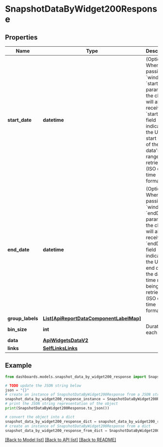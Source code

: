 # SnapshotDataByWidget200Response


## Properties

Name | Type | Description | Notes
------------ | ------------- | ------------- | -------------
**start_date** | **datetime** | (Optional) When passing &#x60;window&#x60; or &#x60;startDate&#x60; parameter,  the client will also receive the &#x60;startDate&#x60; field indicating the UTC start date of the data&#39;s time range being retrieved  (ISO date-time format). | [optional] [readonly] 
**end_date** | **datetime** | (Optional) When passing &#x60;window&#x60; or &#x60;endDate&#x60; parameter,  the client will also receive the &#x60;endDate&#x60; field indicating the UTC end date of the data&#39;s time range being retrieved  (ISO date-time format). | [optional] [readonly] 
**group_labels** | [**List[ApiReportDataComponentLabelMap]**](ApiReportDataComponentLabelMap.md) |  | [optional] 
**bin_size** | **int** | Duration of each bin. | [optional] 
**data** | [**ApiWidgetsDataV2**](ApiWidgetsDataV2.md) |  | [optional] 
**links** | [**SelfLinksLinks**](SelfLinksLinks.md) |  | [optional] 

## Example

```python
from dashboards.models.snapshot_data_by_widget200_response import SnapshotDataByWidget200Response

# TODO update the JSON string below
json = "{}"
# create an instance of SnapshotDataByWidget200Response from a JSON string
snapshot_data_by_widget200_response_instance = SnapshotDataByWidget200Response.from_json(json)
# print the JSON string representation of the object
print(SnapshotDataByWidget200Response.to_json())

# convert the object into a dict
snapshot_data_by_widget200_response_dict = snapshot_data_by_widget200_response_instance.to_dict()
# create an instance of SnapshotDataByWidget200Response from a dict
snapshot_data_by_widget200_response_from_dict = SnapshotDataByWidget200Response.from_dict(snapshot_data_by_widget200_response_dict)
```
[[Back to Model list]](../README.md#documentation-for-models) [[Back to API list]](../README.md#documentation-for-api-endpoints) [[Back to README]](../README.md)


